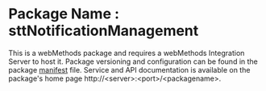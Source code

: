# Package Name : sttNotificationManagement
This is a webMethods package and requires a webMethods Integration Server to host it. Package versioning and configuration can be found in the package [manifest](./sttNotificationManagement/manifest.v3) file. Service and API documentation is available on the package's home page http://&lt;server&gt;:&lt;port&gt;/&lt;packagename>.
